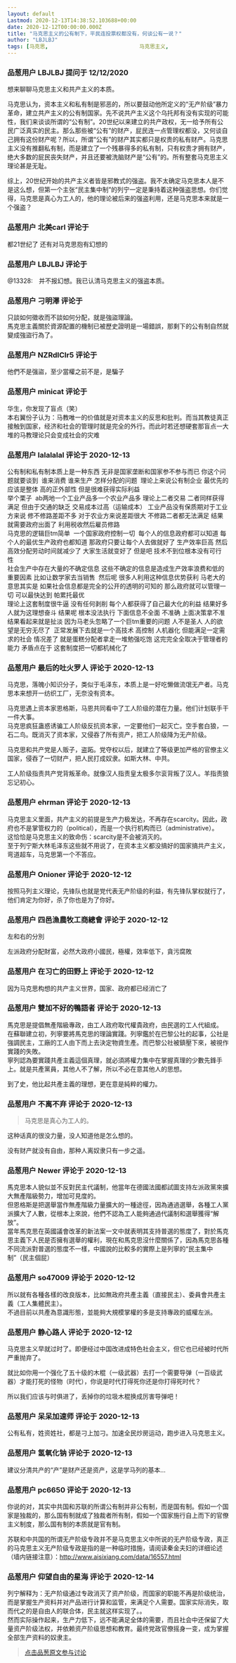 ```yaml
---
layout: default
Lastmod: 2020-12-13T14:38:52.103688+00:00
date: 2020-12-12T00:00:00.000Z
title: "马克思主义的公有制下，平民连投票权都没有，何谈公有一说？"
author: "LBJLBJ"
tags: [马克思,								马克思主义,								共产主义]
---
```



### 品葱用户 **LBJLBJ** 提问于 12/12/2020
    
想来聊聊马克思主义和共产主义的本质。  
  
马克思认为，资本主义和私有制是邪恶的，所以要鼓动他所定义的“无产阶级”暴力革命，建立共产主义的公有制国家。先不说共产主义这个乌托邦有没有实现的可能性，我们来谈谈所谓的“公有制”。20世纪以来建立的共产政权，无一给予所有公民广泛真实的民主。那么那些被“公有”的财产，屁民连一点管理权都没，又何谈自己拥有这份财产呢？所以，所谓“公有”的财产其实都只是权贵的私有财产。马克思主义没有推翻私有制，而是建立了一个残暴得多的私有制，只有权贵才拥有财产，绝大多数的屁民丧失财产，并且还要被洗脑财产是“公有”的。所有整套马克思主义理论甚是无耻。  
  
综上，20世纪开始的共产主义者皆是邪教式的强盗。我不太确定马克思本人是不是这么想，但第一个主张“民主集中制”的列宁一定是秉持着这种强盗思想。你们觉得，马克思是真心为工人的，他的理论被后来的强盗利用，还是马克思本来就是一个强盗？
    
                

### 品葱用户 **北美carl** 评论于 
        
都21世纪了 还有对马克思抱有幻想的
        
                

### 品葱用户 **LBJLBJ** 评论于 
        
@13328:　并不报幻想。我已认清马克思主义的强盗本质。
        
                

### 品葱用户 **刁明澤** 评论于 
        
只談如何徵收而不談如何分配，就是強盜理論。  
馬克思主義關於資源配置的機制已被歷史證明是一場錯誤，那剩下的公有制自然就變成強盜行為了。
        
                

### 品葱用户 **NZRdlClr5** 评论于 
        
他們不是强盜，至少當權之前不是，是騙子
        
                

### 品葱用户 **minicat** 评论于 
        
华生，你发现了盲点（笑）  
本右翼份子认为：马教唯一的价值就是对资本主义的反思和批判。而当其教徒真正接触到国家，经济和社会的管理时就是完全的外行。而此时若还想硬套那盲点一大堆的马教理论只会变成社会的灾难
        
                

### 品葱用户 **lalalalal** 评论于 2020-12-13
        
公有制和私有制本质上是一种东西 无非是国家垄断和国家参不参与而已 你这个问题就要谈到  谁来消费 谁来生产 怎样分配的问题  理论上来说公有制企业 最优先的应该是整体 高的正外部性 但是很难获得实际利益   
举个栗子  ab两地一个工业产品多一个农业产品多 理论上二者交易 二者同样获得满足 但由于交通的缺乏 交易成本过高（运输成本） 工业产品没有保质期对于工业方来说 修不修路差距不多 对于农业方来说差距很大 不修路二者都无法满足 结果就需要政府出面了 利用税收然后雇员修路   
马克思的逻辑巨tm简单  一个国家政府控制一切  每个人的信息政府都可以知道 每个人的最优生产政府也都知道 那政府只要让每个人去做就好了 生产效率巨高 然后高效分配劳动时间就减少了 大家生活就变好了 但是吧 技术不到位根本没有可行性     
社会生产中存在大量的不确定信息 这些不确定的信息是造成生产效率浪费和低的重要因素 比如让数学家去当销售  然后呢 很多人利用这种信息优势获利 马老大的意思其实是 如果社会信息都是完全的公开的透明的可知的 那么政府就可以管理一切 可以最快达到 帕累托最优  
理论上这套制度很牛逼 没有任何剥削 每个人都获得了自己最大化的利益 结果好多人就为这理想奋斗 结果呢 根本没法执行 下面信息不全面 不准确 上面决策拿不准 结果看起来就是扯淡 因为马老头忽略了一个巨tm重要的问题 人不是圣人 人的欲望是无穷无尽了  正常发展下去就是一个高技术 高控制 人机器化 但能满足一定需求的社会 情况差了 就是蛋糕分配者拿走一堆勉强吃饱 这完完全全取决于管理者的能力 矛盾点在于 这套制度把一切都机械化了
        
                

### 品葱用户 **最后的吐火罗人** 评论于 2020-12-13
        
马克思，落魄小知识分子，类似于毛泽东，本质上是一好吃懒做流氓无产者。马克思本来想开一纺织工厂，无奈没有资本。  
  
马克思遇上资本家恩格斯，马恩共同看中了工人阶级的潜在力量。他们计划联手干一件大事。  
马克思疯狂蛊惑诱骗工人阶级反抗资本家，一定要他们一起灭亡。空手套白狼，一石二鸟。既消灭了资本家，又侵吞了所有资产，把工人阶级降为无产阶级。  
  
马克思和共产党是人贩子，盗跖。党夺权以后，就建立了等级更加严格的官僚主义国家，侵吞了一切财产，把人民打成奴隶。如斯大林、中共。  
  
工人阶级指责共产党背叛革命。就像汉人指责皇太极多尔衮背叛了汉人。羊指责狼忘记初心。
        
                

### 品葱用户 **ehrman** 评论于 2020-12-13
        
马克思主义里面，共产主义的前提是生产力极发达，不再存在scarcity。因此，政府也不是掌管权力的（political），而是一个执行机构而已（administrative）。  
这恰恰是马克思主义的致命伤：scarcity是不会被消灭的。  
至于列宁斯大林毛泽东这些就不用说了，在资本主义都没搞好的国家搞共产主义，弯道超车，马克思第一个不答应。
        
                

### 品葱用户 **Onioner** 评论于 2020-12-12
        
按照马列主义理论，先锋队也就是党代表无产阶级的利益，有先锋队掌权就行了，他们肯定为你好，杀了你也是为了你好。
        
                

### 品葱用户 **四邑漁農牧工商總會** 评论于 2020-12-12
        
左和右的分別  
  
左派政府分配財富，必然大政府小國民，極權，效率低下，貪污腐敗
        
                

### 品葱用户 **在习亡的田野上** 评论于 2020-12-12
        
因为马克思构想的共产主义世界，国家、政府都已经消亡了
        
                

### 品葱用户 **雙加不好的鴨語者** 评论于 2020-12-13
        
馬克思是提倡無產階級專政，由工人政府取代權貴政府，由民選的工人代組成。  
在蘇聯建立初，列寧要將馬克思的理論實踐。列寧鑑於在巴黎公社的起事，公社是強調民主，工廠的工人由下而上去決定物資生產。而巴黎公社被鎮壓下來，被視作實踐的失敗。  
寧列認為要實踐共產主義這個真理，就必須將權力集中在掌握真理的少數先鋒手上。就是共產黨員，其他人不了解，所以不必在意其他人的思想。  
  
到了史，他比起共產主義的理想，更在意是純粹的權力。
        
                

### 品葱用户 **不离不弃** 评论于 2020-12-13
        
> 马克思是真心为工人的。

  
  
这种话真的很没力量，没人知道他是怎么想的。  
  
没有财产就没有自由，那种人离奴隶只有一步之遥。
        
                

### 品葱用户 **Newer** 评论于 2020-12-13
        
馬克思本人貌似並不反對民主代議制，他當年在德國法國都試圖支持左派政黨來擴大無產階級勢力，增加可見度的。  
但恩格斯是把選舉當作無產階級力量擴大的一種途徑，因為通過選舉，各種工人黨派擴大了人數，從根本上來說，他們不認為工人能夠通過代議制和選舉獲得“解放”。  
當年馬克思在英國議會改革的新法案一文中就表明其支持普選的態度了，對於馬克思主義下人民是否擁有選舉的權利，現在和馬克思沒什麼關係了，因為馬克思各種不同流派對普選的態度不一樣，中國說的比較多的實際上是列寧的“民主集中制”（民主個屁）
        
                

### 品葱用户 **so47009** 评论于 2020-12-12
        
所以就有各種各樣的改良版本，比如無政府共產主義（直接民主）、委員會共產主義（工人集體民主）。  
不過目前以共產為意識形態，並能夠大規模掌權的多是支持專政的威權左派。
        
                

### 品葱用户 **静心路人** 评论于 2020-12-12
        
马克思主义早就过时了。即便经过中国改进成特色社会主义，但它也已经被时代所严重抛弃了。  
  
就比如你用一个强化了五十级的木棍（一级武器）去打一个需要导弹（一百级武器）才能打死的怪物（时代），你说是时代打得死你还是你打得死时代？  
  
所以我们应该与时俱进了，丢掉你的垃圾木棍换成厉害导弹吧！
        
                

### 品葱用户 **呆呆加速师** 评论于 2020-12-13
        
公有私有，姓资姓社，都是刁上加刁。加速全民炒房运动，跑步进入马克思主义。
        
                

### 品葱用户 **氢氧化钠** 评论于 2020-12-13
        
建议分清共产的“产”是财产还是资产，这是学马列的基本…
        
                

### 品葱用户 **pc6650** 评论于 2020-12-13
        
你说的对，其实中共国和苏联的所谓公有制并非公有制，而是国有制。假如一个国家是独裁的，那么国有制就成了独裁者所有制，假如一个国家施行自上而下的官僚主义制度，那么国有制的本质就是官有制。  
  
苏联和中共国的所谓无产阶级专政并不是马克思主义中所说的无产阶级专政，真正的马克思主义无产阶级专政是指的是一种临时措施，请阅读秦金夫妇的详细论述（墙内链接注意）：http://www.aisixiang.com/data/16557.html
        
                

### 品葱用户 **仰望自由的星海** 评论于 2020-12-14
        
列宁解释为：无产阶级通过专政消灭了资产阶级，而国家的职能不再是阶级统治，而是掌握生产资料并对产品进行计算和监管，来满足个人需要。国家实际消失，取而代之的是自由人的联合体，民主就这样实现了。。  
然而实际操作起来，生产力低下，远不能满足全体的需要，而且社会中还保留了大量资产阶级法权，并依赖资产阶级思想和教育。最终党政官僚摇身一变，成为掌握全部生产资料的奴隶主。
        
                





> [点击品葱原文参与讨论](https://pincong.rocks/question/34518)

